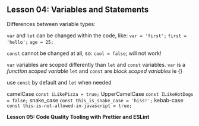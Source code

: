 **Lesson 04: Variables and Statements**
---
Differences between variable types:

`var` and `let` can be changed within the code, like:
`var = 'first';`
`first = 'hello';`
`age = 25;`

`const` cannot be changed at all, so:
`cool = false`;
will not work!

`var` variables are scoped differently than `let` and `const` variables.
`var` is a _function scoped variable_
`let` and `const` are _block scoped variables_ ie {}

use `const` by default and `let` when needed

camelCase
`const iLikePizza = true;`
UpperCamelCase
`const ILikeHotDogs = false;`
snake_case
`const this_is_snake_case = 'hiss!';`
kebab-case
`const this-is-not-allowed-in-javascript = true;`

**Lesson 05: Code Quality Tooling with Prettier and ESLint**
